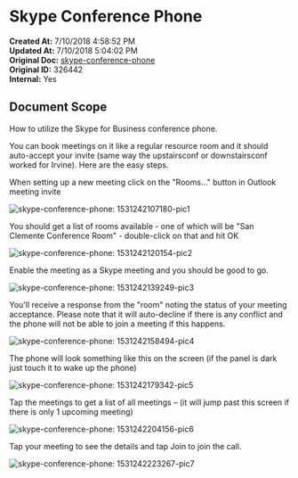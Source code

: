 # Skype Conference Phone

**Created At:** 7/10/2018 4:58:52 PM  
**Updated At:** 7/10/2018 5:04:02 PM  
**Original Doc:** [skype-conference-phone](https://docs.zumasys.com/47150-internal-applications/skype-conference-phone)  
**Original ID:** 326442  
**Internal:** Yes  


## Document Scope

How to utilize the Skype for Business conference phone.



You can book meetings on it like a regular resource room and it should auto-accept your invite (same way the upstairsconf or downstairsconf worked for Irvine). Here are the easy steps.

When setting up a new meeting click on the "Rooms..." button in Outlook meeting invite

![skype-conference-phone: 1531242107180-pic1](./1531242107180-pic1.png)

You should get a list of rooms available - one of which will be "San Clemente Conference Room" - double-click on that and hit OK

![skype-conference-phone: 1531242120154-pic2](./1531242120154-pic2.png)

Enable the meeting as a Skype meeting and you should be good to go.

![skype-conference-phone: 1531242139249-pic3](./1531242139249-pic3.png)

You'll receive a response from the "room" noting the status of your meeting acceptance. Please note that it will auto-decline if there is any conflict and the phone will not be able to join a meeting if this happens.

![skype-conference-phone: 1531242158494-pic4](./1531242158494-pic4.png)

The phone will look something like this on the screen (if the panel is dark just touch it to wake up the phone)

![skype-conference-phone: 1531242179342-pic5](./1531242179342-pic5.png)

Tap the meetings to get a list of all meetings – (it will jump past this screen if there is only 1 upcoming meeting)

![skype-conference-phone: 1531242204156-pic6](./1531242204156-pic6.png)

Tap your meeting to see the details and tap Join to join the call.

![skype-conference-phone: 1531242223267-pic7](./1531242223267-pic7.png)
